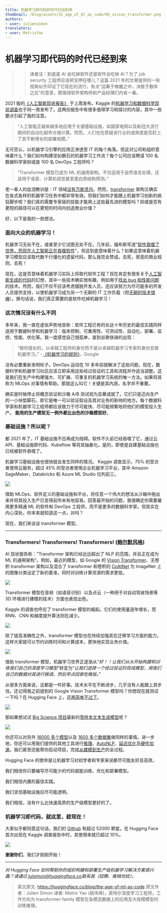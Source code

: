 ```yaml
---
title: 机器学习即代码的时代已经到来
thumbnail: /blog/assets/31_age_of_ml_as_code/05_vision_transformer.png
authors:
- user: juliensimon
translators:
- user: MatrixYao
---
```


# 机器学习即代码的时代已经到来

<!-- {blog_metadata} -->
<!-- {authors} -->

>> 译者注：到底是 AI 会吃掉软件还是软件会吃掉 AI？为了 job security 工程师应该把宝押在哪儿？这篇 2021 年的文章提供的一些视角似乎印证了它现在的流行，有点“运筹于帷幄之中，决胜于数年之后”的意思，颇值得软件架构师和产品经理们内省一番。

2021 版的[《人工智能现状报告》](https://www.stateof.ai/2021-report-launch.html) 于上周发布。Kaggle 的[机器学习和数据科学现状调查](https://www.kaggle.com/c/kaggle-survey-2021)也于同一周发布了。这两份报告中有很多值得学习和探讨的内容，其中一些要点引起了我的注意。

> “人工智能正越来越多地应用于关键基础设施，如国家电网以及新冠大流行期间的自动化超市仓储计算。然而，人们也在质疑该行业的成熟度是否赶上了其不断增长的部署规模。”

无可否认，以机器学习引擎的应用正渗透至 IT 的每个角落。但这对公司和组织意味着什么？我们如何构建坚如磐石的机器学习工作流？每个公司应该聘请 100 名数据科学家抑或是 100 名 DevOps 工程师吗？

> “Transformer 模型已成为 ML 的通用架构。不仅适用于自然语言处理，还适用于语音、计算机视觉甚至蛋白质结构预测。”

老一辈人的血泪教训是：IT 领域[没有万能灵丹](https://en.wikipedia.org/wiki/No_Silver_Bullet)。然而，[transformer](https://arxiv.org/abs/1706.03762) 架构又确实在各式各样的机器学习任务中都非常有效。但我们如何才能跟上机器学习创新的疯狂脚步呢？我们真的需要专家级的技能才能用上这些最先进的模型吗？抑或是否有更短的路径可以在更短的时间内创造商业价值？

好，以下是我的一些想法。


### 面向大众的机器学习！

机器学习无处不在，或者至少它试图无处不在。几年前，福布斯写道“[软件吞噬了世界，而现在人工智能正在吞噬软件](https://www.forbes.com/sites/cognitiveworld/2019/08/29/software-ate-the-world-now-ai-is-eating-software/)”，但这到底意味着什么？如果这意味着机器学习模型应该取代数千行僵化的遗留代码，那么我完全赞成。去死，邪恶的商业规则，去死！

现在，这是否意味着机器学习实际上将取代软件工程？现在肯定有很多关于[人工智能生成的代码](https://www.wired.com/story/ai-latest-trick-writing-computer-code/)的幻想，其中一些技术确实很有趣，例如用于[找出 bug 和性能问题](https://aws.amazon.com/codeguru)的技术。然而，我们不仅不应该考虑摆脱开发人员，还应该努力为尽可能多的开发人员提供支持，以使机器学习成为另一个无聊的 IT 工作负载（但[无聊的技术很棒](http://boringtechnology.club/)）。换句话说，我们真正需要的是软件吃掉机器学习！

### 这次情况没有什么不同

多年来，我一直在虚张声势地宣称：软件工程已有的长达十年历史的最佳实践同样适用于数据科学和机器学习：版本控制、可重用性、可测试性、自动化、部署、监控、性能、优化等。我一度感觉自己很孤单，直到谷歌铁骑的出现：

> “做你擅长的，以卓越工程师的身份而不是以卓越机器学习专家的身份去做机器学习。” - [《机器学习的规则》](https://developers.google.com/machine-learning/guides/rules-of-ml)，Google

没有必要重新发明轮子。DevOps 运动在 10 多年前就解决了这些问题。现在，数据科学和机器学习社区应该立即采用这些经过验证的工具和流程并作适当调整。这是我们在生产中构建强大、可扩展、可重复的机器学习系统的唯一方法。如果将其称为 MLOps 对事情有帮助，那就这么叫它！关键是其内涵，名字并不重要。

确实是时候停止将概念验证和沙箱 A/B 测试视为显著成就了。它们只是迈向生产的一小块垫脚石，即它是唯一可以验证假设及其对业务的影响的地方。每个数据科学家和机器学习工程师都应该致力于尽可能快、尽可能频繁地将他们的模型投入生产。 **能用的生产模型无一例外都比出色的沙箱模型好**。

### 基础设施？所以呢？

都 2021 年了，IT 基础设施不应再成为阻碍。软件不久前已经吞噬了它，通过云 API、基础设施即代码、Kubeflow 等将其抽象化。是的，即使是自建基础设施也已经被软件吞噬了。

机器学习基础设施也很快就会发生同样的情况。 Kaggle 调查显示，75% 的受访者使用云服务，超过 45% 的受访者使用企业机器学习平台，其中 Amazon SageMaker、Databricks 和 Azure ML Studio 位列前三。

<kbd>
  <img src="assets/31_age_of_ml_as_code/01_entreprise_ml.png">
</kbd>

借助 MLOps、软件定义的基础设施和平台，将任意一个伟大的想法从沙箱中拖出来并将其投入生产已变得前所未有地容易。回答最开始的问题，我很确定你需要雇用更多精通 ML 的软件和 DevOps 工程师，而不是更多的数据科学家。但其实在内心深处，你本来就知道这一点，对吗？

现在，我们来谈谈 transformer 模型。

---

### Transformers! Transformers! Transformers! ([鲍尔默风格](https://www.youtube.com/watch?v=Vhh_GeBPOhs))

AI 现状报告称：“Transformer 架构已经远远超出了 NLP 的范围，并且正在成为 ML 的通用架构”。例如，最近的模型，如 Google 的 [Vision Transformer](https://paperswithcode.com/method/vision-transformer)、无卷积 transformer 架构以及混合了 transformer 和卷积的 [CoAtNet](https://paperswithcode.com/paper/coatnet-marrying-convolution-and-attention) 为 ImageNet 上的图像分类设定了新的基准，同时对训练计算资源的需求更低。

<kbd>
  <img src="assets/31_age_of_ml_as_code/02_vision_transformer.png">
</kbd>

Transformer 模型在音频（如语音识别）以及点云（一种用于对自动驾驶场景等 3D 环境进行建模的技术）方面也表现出色。

Kaggle 的调查也呼应了 transformer 模型的崛起。它们的使用量逐年增长，而 RNN、CNN 和梯度提升算法则在减少。

<kbd>
  <img src="assets/31_age_of_ml_as_code/03_transformers.png">
</kbd>

除了提高准确性之外，transformer 模型也在持续加强其在迁移学习方面的能力，这样大家就可以节约训练时间和计算成本，更快地实现业务价值。

<kbd>
  <img src="assets/31_age_of_ml_as_code/04_general_transformers.png">
</kbd>

借助 transformer 模型，机器学习世界正逐渐从“*好！！让我们从头开始构建和训练我们自己的深度学习模型*”转变为“*让我们选择一个经过验证的现成模型，用我们自己的数据对其进行微调，然后早点回家吃晚饭。*”

从很多方面来说，这都是一件好事。技术水平在不断进步，几乎没有人能跟上其步伐。还记得我之前提到的 Google Vision Transformer 模型吗？你想现在就测试一下吗？在 Hugging Face 上，这[再简单不过了](https://huggingface.co/google/vit-base-patch16-224)。

<kbd>
  <img src="assets/31_age_of_ml_as_code/05_vision_transformer.png">
</kbd>

那如果想试试 [Big Science 项目](https://bigscience.huggingface.co/)最新的[零样本文本生成模型](https://huggingface.co/bigscience)呢？

<kbd>
  <img src="assets/31_age_of_ml_as_code/06_big_science.png">
</kbd>

你还可以对另外 [16000 多个模型](https://huggingface.co/models)以及 [1600 多个数据集](https://huggingface.co/datasets)做同样的事情。进一步地，你还可以用我们提供的其他工具进行[推理](https://huggingface.co/inference-api)、[AutoNLP](https://huggingface.co/autonlp)、[延迟优化](https://huggingface.co/infinity)及[硬件加速](https://huggingface.co/hardware)。我们甚至还能帮你启动项目，完成[从建模到生产](https://huggingface.co/support)的全过程。

Hugging Face 的使命是让机器学习对初学者和专家来说都尽可能友好且高效。

我们相信你只要编写尽可能少的代码就能训练、优化和部署模型。

我们相信内置的最佳实践。

我们坚信基础设施应尽可能透明。

我们相信，没有什么比快速高质的生产级模型更好的了。

### 机器学习即代码，就这里，趁现在！

大家似乎都同意这句话。我们的 [Github](https://github.com/huggingface) 有超过 52000 颗星。在 Hugging Face 首次出现在 Kaggle 调查报告中时，其使用率就已超过 10%。

<kbd>
  <img src="assets/31_age_of_ml_as_code/07_kaggle.png">
</kbd>

**谢谢你们**，我们才刚刚开始！

---

*对 Hugging Face 如何帮助你的组织构建和部署生产级机器学习解决方案感兴趣？请通过 [j​​ulsimon@huggingface.co](mailto:julsimon@huggingface.co)联系我（招聘、推销勿扰）。*

> 英文原文: <url> https://huggingface.co/blog/the-age-of-ml-as-code </url>
> 原文作者：Julien Simon
> 译者: Matrix Yao (姚伟峰)，英特尔深度学习工程师，工作方向为 transformer-family 模型在各模态数据上的应用及大规模模型的训练推理。